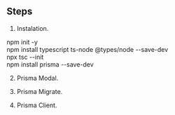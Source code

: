 ## Steps

1. Instalation.

npm init -y  <br/>
npm install typescript ts-node @types/node --save-dev <br/>
npx tsc --init <br/>
npm install prisma --save-dev 

2. Prisma Modal.

3. Prisma Migrate.

4. Prisma Client.

